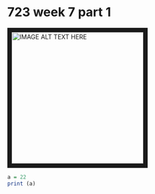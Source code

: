 # 723 week 7 part 1

<a href="https://www.youtube.com/watch?v=irrqzUm4yCo&feature=youtu.be
" target="_blank"><img src="https://thumb.ibb.co/bYDVbV/Function-1.png" 
alt="IMAGE ALT TEXT HERE" width="300" height="300" border="10" /></a>

```R
a = 22
print (a)
```
